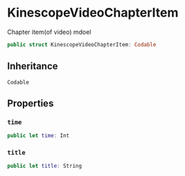 # KinescopeVideoChapterItem

Chapter item(of video) mdoel

``` swift
public struct KinescopeVideoChapterItem: Codable 
```

## Inheritance

`Codable`

## Properties

### `time`

``` swift
public let time: Int
```

### `title`

``` swift
public let title: String
```
